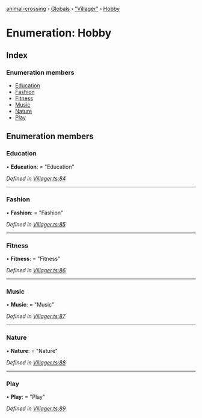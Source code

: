 [animal-crossing](../README.md) › [Globals](../globals.md) › ["Villager"](../modules/_villager_.md) › [Hobby](_villager_.hobby.md)

# Enumeration: Hobby

## Index

### Enumeration members

* [Education](_villager_.hobby.md#education)
* [Fashion](_villager_.hobby.md#fashion)
* [Fitness](_villager_.hobby.md#fitness)
* [Music](_villager_.hobby.md#music)
* [Nature](_villager_.hobby.md#nature)
* [Play](_villager_.hobby.md#play)

## Enumeration members

###  Education

• **Education**: = "Education"

*Defined in [Villager.ts:84](https://github.com/Norviah/animal-crossing/blob/37c048c/module/types/Villager.ts#L84)*

___

###  Fashion

• **Fashion**: = "Fashion"

*Defined in [Villager.ts:85](https://github.com/Norviah/animal-crossing/blob/37c048c/module/types/Villager.ts#L85)*

___

###  Fitness

• **Fitness**: = "Fitness"

*Defined in [Villager.ts:86](https://github.com/Norviah/animal-crossing/blob/37c048c/module/types/Villager.ts#L86)*

___

###  Music

• **Music**: = "Music"

*Defined in [Villager.ts:87](https://github.com/Norviah/animal-crossing/blob/37c048c/module/types/Villager.ts#L87)*

___

###  Nature

• **Nature**: = "Nature"

*Defined in [Villager.ts:88](https://github.com/Norviah/animal-crossing/blob/37c048c/module/types/Villager.ts#L88)*

___

###  Play

• **Play**: = "Play"

*Defined in [Villager.ts:89](https://github.com/Norviah/animal-crossing/blob/37c048c/module/types/Villager.ts#L89)*
